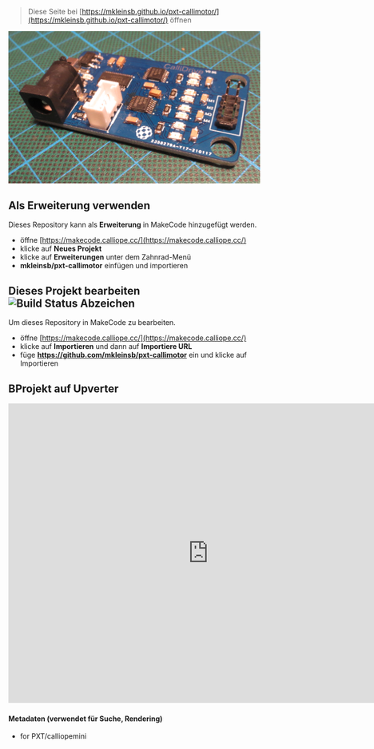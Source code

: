 
> Diese Seite bei [https://mkleinsb.github.io/pxt-callimotor/](https://mkleinsb.github.io/pxt-callimotor/) öffnen

![Prototyp](https://github.com/MKleinSB/pxt-callimotor/blob/master/CalliMotor.png)

## Als Erweiterung verwenden

Dieses Repository kann als **Erweiterung** in MakeCode hinzugefügt werden.

* öffne [https://makecode.calliope.cc/](https://makecode.calliope.cc/)
* klicke auf **Neues Projekt**
* klicke auf **Erweiterungen** unter dem Zahnrad-Menü
* **mkleinsb/pxt-callimotor** einfügen und importieren

## Dieses Projekt bearbeiten ![Build Status Abzeichen](https://github.com/mkleinsb/pxt-callimotor/workflows/MakeCode/badge.svg)

Um dieses Repository in MakeCode zu bearbeiten.

* öffne [https://makecode.calliope.cc/](https://makecode.calliope.cc/)
* klicke auf **Importieren** und dann auf **Importiere URL**
* füge **https://github.com/mkleinsb/pxt-callimotor** ein und klicke auf Importieren

## BProjekt auf Upverter

<iframe width='800' height='600' frameborder='0' scrolling='no' src='http://upverter.com/eda/embed/#designId=75d4b1a839e6c9b9'></iframe>


#### Metadaten (verwendet für Suche, Rendering)

* for PXT/calliopemini
<script src="https://makecode.com/gh-pages-embed.js"></script><script>makeCodeRender("{{ site.makecode.home_url }}", "{{ site.github.owner_name }}/{{ site.github.repository_name }}");</script>
